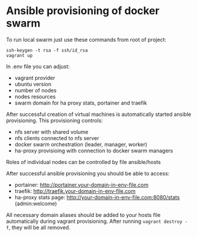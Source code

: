 # Ansible provisioning of docker swarm

To run local swarm just use these commands from root of project:
```
ssh-keygen -t rsa -f ssh/id_rsa
vagrant up
```
In .env file you can adjust:
* vagrant provider
* ubuntu version
* number of nodes
* nodes resources
* swarm domain for ha proxy stats, portainer and traefik

After successful creation of virtual machines is automatically started ansible provisioning. This provisioning controls:
* nfs server with shared volume
* nfs clients connected to nfs server
* docker swarm orchestration (leader, manager, worker)
* ha-proxy provisioing with connection to docker swarm managers

Roles of individual nodes can be controlled by file ansible/hosts

After successful ansible provisioning you should be able to access:
* portainer: http://portainer.your-domain-in-env-file.com
* traefik: http://traefik.your-domain-in-env-file.com
* ha-proxy stats page: http://your-domain-in-env-file.com:8080/stats (admin:welcome)

All necessary domain aliases should be added to your hosts file automatically during vagrant provisioning. After running `vagrant destroy -f`, they will be all removed.